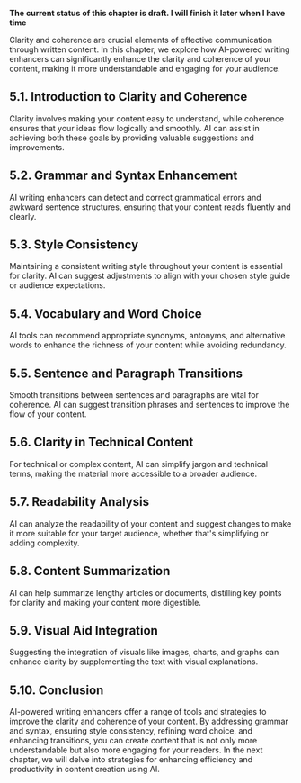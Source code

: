 **The current status of this chapter is draft. I will finish it later when I have time**

Clarity and coherence are crucial elements of effective communication through written content. In this chapter, we explore how AI-powered writing enhancers can significantly enhance the clarity and coherence of your content, making it more understandable and engaging for your audience.

5.1. Introduction to Clarity and Coherence
------------------------------------------

Clarity involves making your content easy to understand, while coherence ensures that your ideas flow logically and smoothly. AI can assist in achieving both these goals by providing valuable suggestions and improvements.

5.2. Grammar and Syntax Enhancement
-----------------------------------

AI writing enhancers can detect and correct grammatical errors and awkward sentence structures, ensuring that your content reads fluently and clearly.

5.3. Style Consistency
----------------------

Maintaining a consistent writing style throughout your content is essential for clarity. AI can suggest adjustments to align with your chosen style guide or audience expectations.

5.4. Vocabulary and Word Choice
-------------------------------

AI tools can recommend appropriate synonyms, antonyms, and alternative words to enhance the richness of your content while avoiding redundancy.

5.5. Sentence and Paragraph Transitions
---------------------------------------

Smooth transitions between sentences and paragraphs are vital for coherence. AI can suggest transition phrases and sentences to improve the flow of your content.

5.6. Clarity in Technical Content
---------------------------------

For technical or complex content, AI can simplify jargon and technical terms, making the material more accessible to a broader audience.

5.7. Readability Analysis
-------------------------

AI can analyze the readability of your content and suggest changes to make it more suitable for your target audience, whether that's simplifying or adding complexity.

5.8. Content Summarization
--------------------------

AI can help summarize lengthy articles or documents, distilling key points for clarity and making your content more digestible.

5.9. Visual Aid Integration
---------------------------

Suggesting the integration of visuals like images, charts, and graphs can enhance clarity by supplementing the text with visual explanations.

5.10. Conclusion
----------------

AI-powered writing enhancers offer a range of tools and strategies to improve the clarity and coherence of your content. By addressing grammar and syntax, ensuring style consistency, refining word choice, and enhancing transitions, you can create content that is not only more understandable but also more engaging for your readers. In the next chapter, we will delve into strategies for enhancing efficiency and productivity in content creation using AI.
